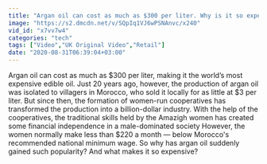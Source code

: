 ```yaml
---
title: "Argan oil can cost as much as $300 per liter. Why is it so expensive?"
image: "https://s2.dmcdn.net/v/SQpIq1VJ6wPSNAnvc/x240"
vid_id: "x7vv7w4"
categories: "tech"
tags: ["Video","UK Original Video","Retail"]
date: "2020-08-31T06:39:04+03:00"
---
```

Argan oil can cost as much as $300 per liter, making it the world’s most expensive edible oil. Just 20 years ago, however, the production of argan oil was isolated to villagers in Morocco, who sold it locally for as little at $3 per liter. But since then, the formation of women-run cooperatives has transformed the production into a billion-dollar industry. With the help of the cooperatives, the traditional skills held by the Amazigh women has created some financial independence in a male-dominated society However, the women normally make less than $220 a month — below Morocco's recommended national minimum wage. So why has argan oil suddenly gained such popularity? And what makes it so expensive?
